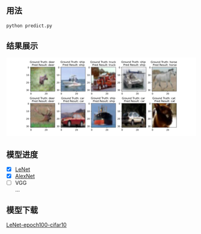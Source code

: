 ## 用法
```python
python predict.py
```

## 结果展示
![inference](classification/assets/infer_cifar10.png)

## 模型进度
- [x] [LeNet](classification/alexnet/model.py)
- [x] [AlexNet](classification/alexnet/model.py)
- [ ] VGG  
  ...
 
## 模型下载
[LeNet-epoch100-cifar10](https://deepl-ckpt-classification.gd2.qingstor.com/lenet/lenet_cifar10_epoch_100.pth)